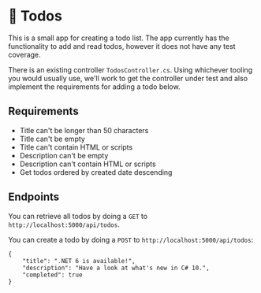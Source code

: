 # 📝 Todos 

This is a small app for creating a todo list. The app currently has the functionality to add and read todos, however it does not have any test coverage.

There is an existing controller `TodosController.cs`. Using whichever tooling you would usually use, we'll work to get the controller under test and also implement the requirements for adding a todo below.

## Requirements

- Title can't be longer than 50 characters
- Title can't be empty
- Title can't contain HTML or scripts
- Description can't be empty
- Description can't contain HTML or scripts
- Get todos ordered by created date descending

## Endpoints

You can retrieve all todos by doing a `GET` to `http://localhost:5000/api/todos`.

You can create a todo by doing a `POST` to `http://localhost:5000/api/todos`:

```
{
    "title": ".NET 6 is available!",
    "description": "Have a look at what's new in C# 10.",
    "completed": true
}
```